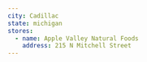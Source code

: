 ```yaml
---
city: Cadillac
state: michigan
stores:
  - name: Apple Valley Natural Foods
    address: 215 N Mitchell Street
---
```

